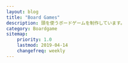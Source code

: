 ```yaml
---
layout: blog
title: "Board Games"
description: 頭を使うボードゲームを制作しています。
category: Boardgame
sitemap:
    priority: 1.0
    lastmod: 2019-04-14
    changefreq: weekly
---
```

